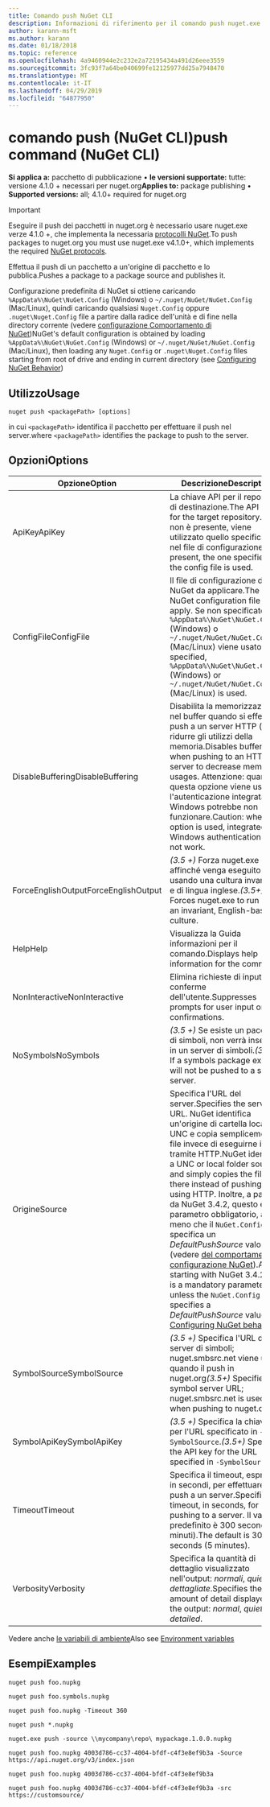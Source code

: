 ```yaml
---
title: Comando push NuGet CLI
description: Informazioni di riferimento per il comando push nuget.exe
author: karann-msft
ms.author: karann
ms.date: 01/18/2018
ms.topic: reference
ms.openlocfilehash: 4a9460944e2c232e2a72195434a491d26eee3559
ms.sourcegitcommit: 3fc93f7a64be040699fe12125977dd25a7948470
ms.translationtype: MT
ms.contentlocale: it-IT
ms.lasthandoff: 04/29/2019
ms.locfileid: "64877950"
---
```

# <a name="push-command-nuget-cli"></a><span data-ttu-id="c670d-103">comando push (NuGet CLI)</span><span class="sxs-lookup"><span data-stu-id="c670d-103">push command (NuGet CLI)</span></span>

<span data-ttu-id="c670d-104">**Si applica a:** pacchetto di pubblicazione &bullet; **le versioni supportate:** tutte: versione 4.1.0 + necessari per nuget.org</span><span class="sxs-lookup"><span data-stu-id="c670d-104">**Applies to:** package publishing &bullet; **Supported versions:** all; 4.1.0+ required for nuget.org</span></span>

> [!Important]
> <span data-ttu-id="c670d-105">Eseguire il push dei pacchetti in nuget.org è necessario usare nuget.exe verze 4.1.0 +, che implementa la necessaria [protocolli NuGet](../api/nuget-protocols.md).</span><span class="sxs-lookup"><span data-stu-id="c670d-105">To push packages to nuget.org you must use nuget.exe v4.1.0+, which implements the required [NuGet protocols](../api/nuget-protocols.md).</span></span>

<span data-ttu-id="c670d-106">Effettua il push di un pacchetto a un'origine di pacchetto e lo pubblica.</span><span class="sxs-lookup"><span data-stu-id="c670d-106">Pushes a package to a package source and publishes it.</span></span>

<span data-ttu-id="c670d-107">Configurazione predefinita di NuGet si ottiene caricando `%AppData%\NuGet\NuGet.Config` (Windows) o `~/.nuget/NuGet/NuGet.Config` (Mac/Linux), quindi caricando qualsiasi `Nuget.Config` oppure `.nuget\Nuget.Config` file a partire dalla radice dell'unità e di fine nella directory corrente (vedere [configurazione Comportamento di NuGet](../consume-packages/configuring-nuget-behavior.md))</span><span class="sxs-lookup"><span data-stu-id="c670d-107">NuGet's default configuration is obtained by loading `%AppData%\NuGet\NuGet.Config` (Windows) or `~/.nuget/NuGet/NuGet.Config` (Mac/Linux), then loading any `Nuget.Config` or `.nuget\Nuget.Config` files starting from root of drive and ending in current directory (see [Configuring NuGet Behavior](../consume-packages/configuring-nuget-behavior.md))</span></span>

## <a name="usage"></a><span data-ttu-id="c670d-108">Utilizzo</span><span class="sxs-lookup"><span data-stu-id="c670d-108">Usage</span></span>

```cli
nuget push <packagePath> [options]
```

<span data-ttu-id="c670d-109">in cui `<packagePath>` identifica il pacchetto per effettuare il push nel server.</span><span class="sxs-lookup"><span data-stu-id="c670d-109">where `<packagePath>` identifies the package to push to the server.</span></span>

## <a name="options"></a><span data-ttu-id="c670d-110">Opzioni</span><span class="sxs-lookup"><span data-stu-id="c670d-110">Options</span></span>

| <span data-ttu-id="c670d-111">Opzione</span><span class="sxs-lookup"><span data-stu-id="c670d-111">Option</span></span> | <span data-ttu-id="c670d-112">Descrizione</span><span class="sxs-lookup"><span data-stu-id="c670d-112">Description</span></span> |
| --- | --- |
| <span data-ttu-id="c670d-113">ApiKey</span><span class="sxs-lookup"><span data-stu-id="c670d-113">ApiKey</span></span> | <span data-ttu-id="c670d-114">La chiave API per il repository di destinazione.</span><span class="sxs-lookup"><span data-stu-id="c670d-114">The API key for the target repository.</span></span> <span data-ttu-id="c670d-115">Se non è presente, viene utilizzato quello specificato nel file di configurazione.</span><span class="sxs-lookup"><span data-stu-id="c670d-115">If not present,  the one specified in the config file is used.</span></span> |
| <span data-ttu-id="c670d-116">ConfigFile</span><span class="sxs-lookup"><span data-stu-id="c670d-116">ConfigFile</span></span> | <span data-ttu-id="c670d-117">Il file di configurazione di NuGet da applicare.</span><span class="sxs-lookup"><span data-stu-id="c670d-117">The NuGet configuration file to apply.</span></span> <span data-ttu-id="c670d-118">Se non specificato, `%AppData%\NuGet\NuGet.Config` (Windows) o `~/.nuget/NuGet/NuGet.Config` (Mac/Linux) viene usato.</span><span class="sxs-lookup"><span data-stu-id="c670d-118">If not specified, `%AppData%\NuGet\NuGet.Config` (Windows) or `~/.nuget/NuGet/NuGet.Config` (Mac/Linux) is used.</span></span>|
| <span data-ttu-id="c670d-119">DisableBuffering</span><span class="sxs-lookup"><span data-stu-id="c670d-119">DisableBuffering</span></span> | <span data-ttu-id="c670d-120">Disabilita la memorizzazione nel buffer quando si effettua il push a un server HTTP (s) per ridurre gli utilizzi della memoria.</span><span class="sxs-lookup"><span data-stu-id="c670d-120">Disables buffering when pushing to an HTTP(s) server to decrease memory usages.</span></span> <span data-ttu-id="c670d-121">Attenzione: quando questa opzione viene usata, l'autenticazione integrata di Windows potrebbe non funzionare.</span><span class="sxs-lookup"><span data-stu-id="c670d-121">Caution: when this option is used, integrated Windows authentication might not work.</span></span> |
| <span data-ttu-id="c670d-122">ForceEnglishOutput</span><span class="sxs-lookup"><span data-stu-id="c670d-122">ForceEnglishOutput</span></span> | <span data-ttu-id="c670d-123">*(3.5 +)*  Forza nuget.exe affinché venga eseguito usando una cultura invariante e di lingua inglese.</span><span class="sxs-lookup"><span data-stu-id="c670d-123">*(3.5+)* Forces nuget.exe to run using an invariant, English-based culture.</span></span> |
| <span data-ttu-id="c670d-124">Help</span><span class="sxs-lookup"><span data-stu-id="c670d-124">Help</span></span> | <span data-ttu-id="c670d-125">Visualizza la Guida informazioni per il comando.</span><span class="sxs-lookup"><span data-stu-id="c670d-125">Displays help information for the command.</span></span> |
| <span data-ttu-id="c670d-126">NonInteractive</span><span class="sxs-lookup"><span data-stu-id="c670d-126">NonInteractive</span></span> | <span data-ttu-id="c670d-127">Elimina richieste di input o conferme dell'utente.</span><span class="sxs-lookup"><span data-stu-id="c670d-127">Suppresses prompts for user input or confirmations.</span></span> |
| <span data-ttu-id="c670d-128">NoSymbols</span><span class="sxs-lookup"><span data-stu-id="c670d-128">NoSymbols</span></span> | <span data-ttu-id="c670d-129">*(3.5 +)*  Se esiste un pacchetto di simboli, non verrà inserito in un server di simboli.</span><span class="sxs-lookup"><span data-stu-id="c670d-129">*(3.5+)* If a symbols package exists, it will not be pushed to a symbol server.</span></span> |
| <span data-ttu-id="c670d-130">Origine</span><span class="sxs-lookup"><span data-stu-id="c670d-130">Source</span></span> | <span data-ttu-id="c670d-131">Specifica l'URL del server.</span><span class="sxs-lookup"><span data-stu-id="c670d-131">Specifies the server URL.</span></span> <span data-ttu-id="c670d-132">NuGet identifica un'origine di cartella locale o UNC e copia semplicemente il file invece di eseguirne il push tramite HTTP.</span><span class="sxs-lookup"><span data-stu-id="c670d-132">NuGet identifies a UNC or local folder source and simply copies the file there instead of pushing it using HTTP.</span></span>  <span data-ttu-id="c670d-133">Inoltre, a partire da NuGet 3.4.2, questo è un parametro obbligatorio, a meno che il `NuGet.Config` file specifica un *DefaultPushSource* valore (vedere [del comportamento di configurazione NuGet](../consume-packages/configuring-nuget-behavior.md)).</span><span class="sxs-lookup"><span data-stu-id="c670d-133">Also, starting with NuGet 3.4.2, this is a mandatory parameter unless the `NuGet.Config` file specifies a *DefaultPushSource* value (see [Configuring NuGet behavior](../consume-packages/configuring-nuget-behavior.md)).</span></span> |
| <span data-ttu-id="c670d-134">SymbolSource</span><span class="sxs-lookup"><span data-stu-id="c670d-134">SymbolSource</span></span> | <span data-ttu-id="c670d-135">*(3.5 +)*  Specifica l'URL del server di simboli; nuget.smbsrc.net viene usato quando il push in nuget.org</span><span class="sxs-lookup"><span data-stu-id="c670d-135">*(3.5+)* Specifies the symbol server URL; nuget.smbsrc.net is used when pushing to nuget.org</span></span> |
| <span data-ttu-id="c670d-136">SymbolApiKey</span><span class="sxs-lookup"><span data-stu-id="c670d-136">SymbolApiKey</span></span> | <span data-ttu-id="c670d-137">*(3.5 +)*  Specifica la chiave API per l'URL specificato in `-SymbolSource`.</span><span class="sxs-lookup"><span data-stu-id="c670d-137">*(3.5+)* Specifies the API key for the URL specified in `-SymbolSource`.</span></span> |
| <span data-ttu-id="c670d-138">Timeout</span><span class="sxs-lookup"><span data-stu-id="c670d-138">Timeout</span></span> | <span data-ttu-id="c670d-139">Specifica il timeout, espresso in secondi, per effettuare il push a un server.</span><span class="sxs-lookup"><span data-stu-id="c670d-139">Specifies the timeout, in seconds, for pushing to a server.</span></span> <span data-ttu-id="c670d-140">Il valore predefinito è 300 secondi (5 minuti).</span><span class="sxs-lookup"><span data-stu-id="c670d-140">The default is 300 seconds (5 minutes).</span></span> |
| <span data-ttu-id="c670d-141">Verbosity</span><span class="sxs-lookup"><span data-stu-id="c670d-141">Verbosity</span></span> | <span data-ttu-id="c670d-142">Specifica la quantità di dettaglio visualizzato nell'output: *normali*, *quiet*, *dettagliate*.</span><span class="sxs-lookup"><span data-stu-id="c670d-142">Specifies the amount of detail displayed in the output: *normal*, *quiet*, *detailed*.</span></span> |

<span data-ttu-id="c670d-143">Vedere anche [le variabili di ambiente](cli-ref-environment-variables.md)</span><span class="sxs-lookup"><span data-stu-id="c670d-143">Also see [Environment variables](cli-ref-environment-variables.md)</span></span>

## <a name="examples"></a><span data-ttu-id="c670d-144">Esempi</span><span class="sxs-lookup"><span data-stu-id="c670d-144">Examples</span></span>

```cli
nuget push foo.nupkg

nuget push foo.symbols.nupkg

nuget push foo.nupkg -Timeout 360

nuget push *.nupkg

nuget.exe push -source \\mycompany\repo\ mypackage.1.0.0.nupkg

nuget push foo.nupkg 4003d786-cc37-4004-bfdf-c4f3e8ef9b3a -Source https://api.nuget.org/v3/index.json

nuget push foo.nupkg 4003d786-cc37-4004-bfdf-c4f3e8ef9b3a

nuget push foo.nupkg 4003d786-cc37-4004-bfdf-c4f3e8ef9b3a -src https://customsource/
```
